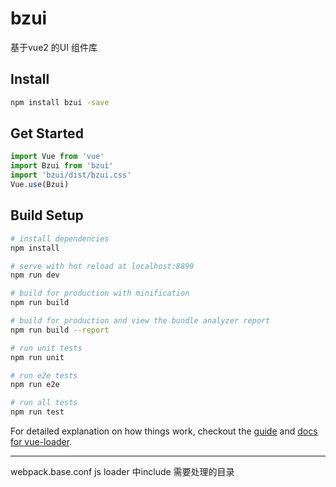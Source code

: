# bzui
基于vue2 的UI 组件库

## Install

```bash
npm install bzui -save
```

## Get Started

```javascript
import Vue from 'vue'
import Bzui from 'bzui'
import 'bzui/dist/bzui.css'
Vue.use(Bzui)
```

## Build Setup

``` bash
# install dependencies
npm install

# serve with hot reload at localhost:8899
npm run dev

# build for production with minification
npm run build

# build for production and view the bundle analyzer report
npm run build --report

# run unit tests
npm run unit

# run e2e tests
npm run e2e

# run all tests
npm run test
```

For detailed explanation on how things work, checkout the [guide](http://vuejs-templates.github.io/webpack/) and [docs for vue-loader](http://vuejs.github.io/vue-loader).

----------
webpack.base.conf js loader 中include 需要处理的目录
